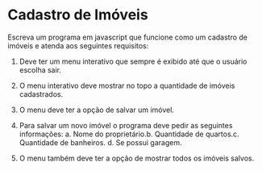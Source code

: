 # Cadastro de Imóveis
Escreva um programa em javascript que funcione como um cadastro de imóveis e atenda aos seguintes requisitos:

1. Deve ter um menu interativo que sempre é exibido até que o usuário escolha sair.
2. O menu interativo deve mostrar no topo a quantidade de imóveis cadastrados.
3. O menu deve ter a opção de salvar um imóvel.
4. Para salvar um novo imóvel o programa deve pedir as seguintes informações: 
    a. Nome do proprietário.b. Quantidade de quartos.c. Quantidade de banheiros.
    d. Se possui garagem.

5. O menu também deve ter a opção de mostrar todos os imóveis salvos.